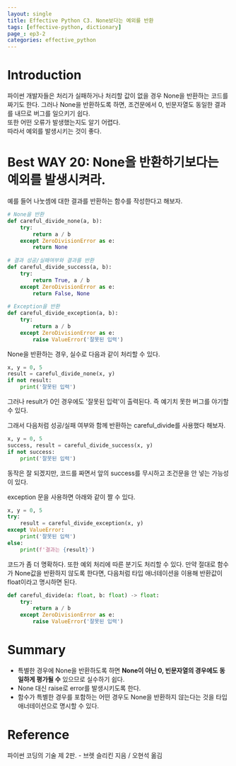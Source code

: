 ```yaml
---
layout: single
title: Effective Python C3. None보다는 예외를 반환
tags: [effective-python, dictionary]
page_: ep3-2
categories: effective_python
---
```

# Introduction
파이썬 개발자들은 처리가 실패하거나 처리할 값이 없을 경우 None을 반환하는 코드를 짜기도 한다.
그러나 None을 반환하도록 하면, 조건문에서 0, 빈문자열도 동일한 결과를 내므로 버그를 일으키기 쉽다.    
또한 어떤 오류가 발생했는지도 알기 어렵다.      
따라서 예외를 발생시키는 것이 좋다. 

# Best WAY 20: None을 반환하기보다는 예외를 발생시켜라.
예를 들어 나눗셈에 대한 결과를 반환하는 함수를 작성한다고 해보자.
```python
# None을 반환
def careful_divide_none(a, b):
    try:
        return a / b
    except ZeroDivisionError as e:
        return None
  
# 결과 성공/실패여부와 결과를 반환
def careful_divide_success(a, b):
    try:
        return True, a / b
    except ZeroDivisionError as e:
        return False, None
    
# Exception을 반환
def careful_divide_exception(a, b):
    try:
        return a / b
    except ZeroDivisionError as e:
        raise ValueError('잘못된 입력')
```

None을 반환하는 경우, 실수로 다음과 같이 처리할 수 있다.
```python
x, y = 0, 5
result = careful_divide_none(x, y)
if not result:
    print('잘못된 입력')
```
그러나 result가 0인 경우에도 '잘못된 입력'이 출력된다. 즉 예기치 못한 버그를 야기할 수 있다.

그래서 다음처럼 성공/실패 여부와 함께 반환하는 careful_divide를 사용했다 해보자.

```python
x, y = 0, 5
success, result = careful_divide_success(x, y)
if not success:
    print('잘못된 입력')
```

동작은 잘 되겠지만, 코드를 짜면서 앞의 success를 무시하고 조건문을 안 넣는 가능성이 있다.

exception 문을 사용하면 아래와 같이 짤 수 있다.
```python
x, y = 0, 5
try:
    result = careful_divide_exception(x, y)
except ValueError:
    print('잘못된 입력')
else:
    print(f'결과는 {result}')
```
코드가 좀 더 명확하다. 또한 예외 처리에 따른 분기도 처리할 수 있다.
만약 절대로 함수가 None값을 반환하지 않도록 한다면, 다음처럼 타입 애너테이션을 이용해 
반환값이 float이라고 명시하면 된다.

```python
def careful_divide(a: float, b: float) -> float:
    try:
        return a / b
    except ZeroDivisionError as e:
        raise ValueError('잘못된 입력')
```

# Summary
- 특별한 경우에 None을 반환하도록 하면 **None이 아닌 0, 빈문자열의 경우에도 동일하게 평가될 수** 있으므로 실수하기 쉽다.
- None 대신 raise로 error를 발생시키도록 한다.
- 함수가 특별한 경우를 포함하는 어떤 경우도 None을 반환하지 않는다는 것을 타입 애너테이션으로 명시할 수 있다.

# Reference
파이썬 코딩의 기술 제 2판. -  브렛 슬리킨 지음 / 오현석 옮김   
